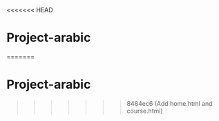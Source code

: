 <<<<<<< HEAD
# Project-arabic
=======
# Project-arabic
>>>>>>> 8484ec6 (Add home.html and course.html)
